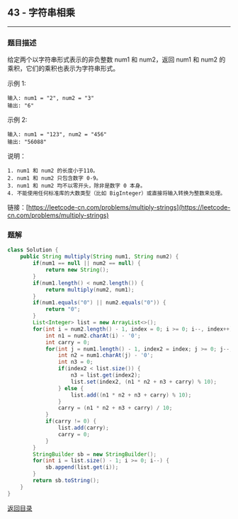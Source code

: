 ## **43 - 字符串相乘**
---------------------------

### **题目描述**
给定两个以字符串形式表示的非负整数 num1 和 num2，返回 num1 和 num2 的乘积，它们的乘积也表示为字符串形式。

示例 1:
```
输入: num1 = "2", num2 = "3"
输出: "6"
```
示例 2:
```
输入: num1 = "123", num2 = "456"
输出: "56088"
```
说明：
```
1. num1 和 num2 的长度小于110。
2. num1 和 num2 只包含数字 0-9。
3. num1 和 num2 均不以零开头，除非是数字 0 本身。
4. 不能使用任何标准库的大数类型（比如 BigInteger）或直接将输入转换为整数来处理。
```

链接：[https://leetcode-cn.com/problems/multiply-strings](https://leetcode-cn.com/problems/multiply-strings)



### **题解**
``` java
class Solution {
    public String multiply(String num1, String num2) {
        if(num1 == null || num2 == null) {
            return new String();
        }
        if(num1.length() < num2.length()) {
            return multiply(num2, num1);
        }
        if(num1.equals("0") || num2.equals("0")) {
            return "0";
        }
        List<Integer> list = new ArrayList<>();
        for(int i = num2.length() - 1, index = 0; i >= 0; i--, index++) {
            int n1 = num2.charAt(i) - '0';
            int carry = 0;
            for(int j = num1.length() - 1, index2 = index; j >= 0; j--, index2++) {
                int n2 = num1.charAt(j) - '0';
                int n3 = 0;
                if(index2 < list.size()) {
                    n3 = list.get(index2);
                    list.set(index2, (n1 * n2 + n3 + carry) % 10);
                } else {
                    list.add((n1 * n2 + n3 + carry) % 10);
                }
                carry = (n1 * n2 + n3 + carry) / 10;
            }
            if(carry != 0) {
                list.add(carry);
                carry = 0;
            }
        }
        StringBuilder sb = new StringBuilder();
        for(int i = list.size() - 1; i >= 0; i--) {
            sb.append(list.get(i));
        }
        return sb.toString();
    }
}
```


[返回目录](https://maxwell-l.github.io/WriteSomething/something/leetcode)